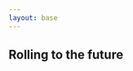 ```yaml
---
layout: base
---
```


## Rolling to the future

<div id="subbrands"></div>

<script src="https://posetmage.com/cdn/js/Sub_Brands.js"></script>